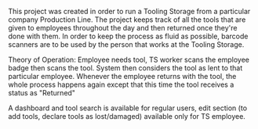 This project was created in order to run a Tooling Storage from a particular company Production Line.
The project keeps track of all the tools that are given to employees throughout the day and then returned once they're done with them. 
In order to keep the process as fluid as possible, barcode scanners are to be used by the person that works at the Tooling Storage. 

Theory of Operation:
Employee needs tool, TS worker scans the employee badge then scans the tool. System then considers the tool as lent to that particular employee.
Whenever the employee returns with the tool, the whole process happens again except that this time the tool receives a status as "Returned"

A dashboard and tool search is available for regular users, edit section (to add tools, declare tools as lost/damaged) available only for TS employee.
